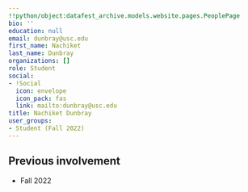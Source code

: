 ```yaml
---
!!python/object:datafest_archive.models.website.pages.PeoplePage
bio: ''
education: null
email: dunbray@usc.edu
first_name: Nachiket
last_name: Dunbray
organizations: []
role: Student
social:
- !Social
  icon: envelope
  icon_pack: fas
  link: mailto:dunbray@usc.edu
title: Nachiket Dunbray
user_groups:
- Student (Fall 2022)
---
```



## Previous involvement

* Fall 2022

